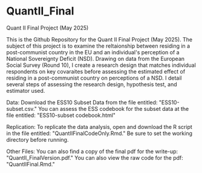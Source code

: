 # QuantII_Final
Quant II Final Project (May 2025)

This is the Github Repository for the Quant II Final Project (May 2025). The subject of this project is to examine the reltaionship between residing in a post-communist country in the EU and an individual's perception of a National Sovereignty Deficit (NSD). Drawing on data from the European Social Survey (Round 10), I create a research design that matches individual respondents on key covaraites before assessing the estimated effect of residing in a post-communist country on perceptions of a NSD. I detail several steps of assessing the research design, hypothesis test, and estimator used. 

Data: Download the ESS10 Subset Data from the file entitled: "ESS10-subset.csv." You can assess the ESS codebook for the subset data at the file entitled: "ESS10-subset codebook.html"

Replication: To replicate the data analysis, open and download the R script in the file entitled: "QuantIIFinalCodeOnly.Rmd." Be sure to set the working directory before running. 

Other Files: You can also find a copy of the final pdf for the write-up: "QuantII_FinalVersion.pdf." You can also view the raw code for the pdf: "QuantIIFinal.Rmd." 

